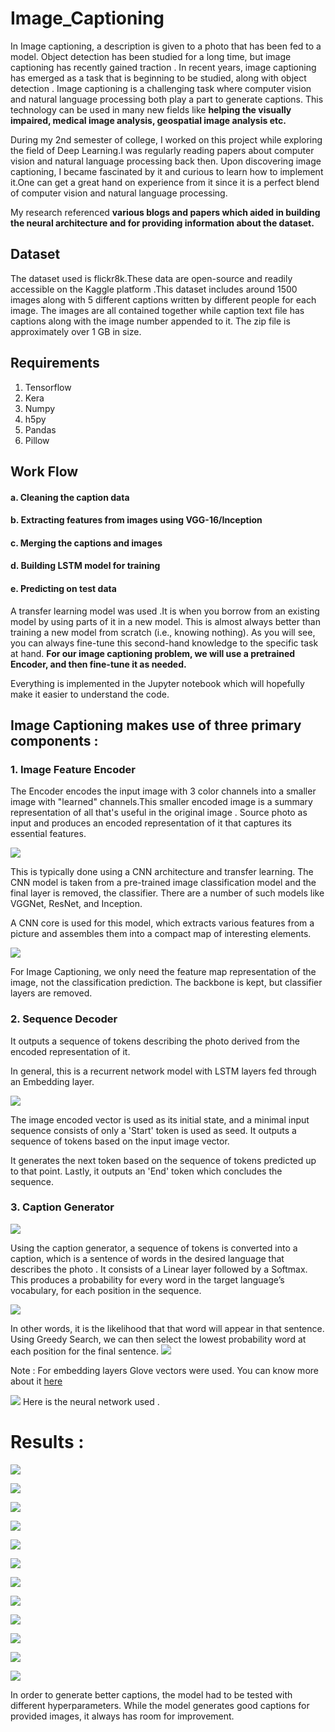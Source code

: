 # Image_Captioning
In Image captioning, a description is given to a photo that has been fed to a model. Object detection has been studied for a long time, but image captioning has recently gained traction . In recent years, image captioning has emerged as a task that is beginning to be studied, along with object detection . Image captioning is a challenging task where computer vision and natural language processing both play a part to generate captions. This technology can be used in many new fields like <b>helping the visually impaired, medical image analysis, geospatial image analysis etc.</b>

During my 2nd semester of college, I worked on this project while exploring the field of Deep Learning.I was regularly reading papers about computer vision and natural language processing back then.
 Upon discovering image captioning, I became fascinated by it and curious to learn how to implement it.One can get a great hand on experience from it since it is a perfect blend of computer vision and natural language processing. 
  
My research referenced <b>various blogs and papers which aided in building the neural architecture and for providing information about the dataset.</b>

## Dataset
The dataset used is flickr8k.These data are open-source and readily accessible on the Kaggle platform .This dataset includes around 1500 images along with 5 different captions written by different people for each image. The images are all contained together while caption text file has captions along with the image number appended to it. The zip file is approximately over 1 GB in size.
## Requirements
1. Tensorflow
2. Kera
3. Numpy
4. h5py
5. Pandas
6. Pillow

## Work Flow
#### a. Cleaning the caption data
#### b. Extracting features from images using VGG-16/Inception
#### c. Merging the captions and images
#### d. Building LSTM model for training
#### e. Predicting on test data



A transfer learning model was used .It is when you borrow from an existing model by using parts of it in a new model. This is almost always better than training a new model from scratch (i.e., knowing nothing). As you will see, you can always fine-tune this second-hand knowledge to the specific task at hand. <b> For our image captioning problem, we will use a pretrained Encoder, and then fine-tune it as needed.</b>

Everything is implemented in the Jupyter notebook which will hopefully make it easier to understand the code.

## Image Captioning makes use of three primary components : 

### 1. Image Feature Encoder
The Encoder encodes the input image with 3 color channels into a smaller image with "learned" channels.This smaller encoded image is a summary representation of all that's useful in the original image . Source photo as input and produces an encoded representation of it that captures its essential features.

![](img/encoder.png)

This is typically done using a CNN architecture and transfer learning. The CNN model is taken from a pre-trained image classification model and the final layer is removed, the classifier. There are a number of such models like VGGNet, ResNet, and Inception.



A CNN core is used for this model, which extracts various features from a picture and assembles them into a compact map of interesting elements.

![](img/transfer.png)

For Image Captioning, we only need the feature map representation of the image, not the classification prediction. The backbone is kept, but classifier layers are removed.

### 2. Sequence Decoder

It outputs a sequence of tokens describing the photo derived from the encoded representation of it.

In general, this is a recurrent network model with LSTM layers fed through an Embedding layer.

![](img/decoder.png)

The image encoded vector is used as its initial state, and a minimal input sequence consists of only a 'Start' token is used as seed. It outputs a sequence of tokens based on the input image vector.

It generates the next token based on the sequence of tokens predicted up to that point. Lastly, it outputs an 'End' token which concludes the sequence.

### 3. Caption Generator

![](img/seq_dec.png)


Using the caption generator, a sequence of tokens is converted into a caption, which is a sentence of words in the desired language that describes the photo . It consists of a Linear layer followed by a Softmax. This produces a probability for every word in the target language’s vocabulary, for each position in the sequence.

![](img/enc_dec.png)

In other words, it is the likelihood that that word will appear in that sentence. Using Greedy Search, we can then select the lowest probability word at each position for the final sentence.
![](img/gen.png)

Note : For embedding layers Glove vectors were used. You can know more about it [here](https://towardsdatascience.com/light-on-math-ml-intuitive-guide-to-understanding-glove-embeddings-b13b4f19c010)

![](img/architecture.png)
Here is the neural network used .
# Results :

![](Results/1.png)


![](Results/2.png)




![](Results/3.png)



![](Results/4.png)


![](Results/5.png)



![](Results/6.png)



![](Results/7.png)


![](Results/8.png)



![](Results/9.png)



![](Results/10.png)




![](Results/11.png)




![](Results/12.png)





In order to generate better captions, the model had to be tested with different hyperparameters. While the model generates good captions for provided images, it always has room for improvement.
